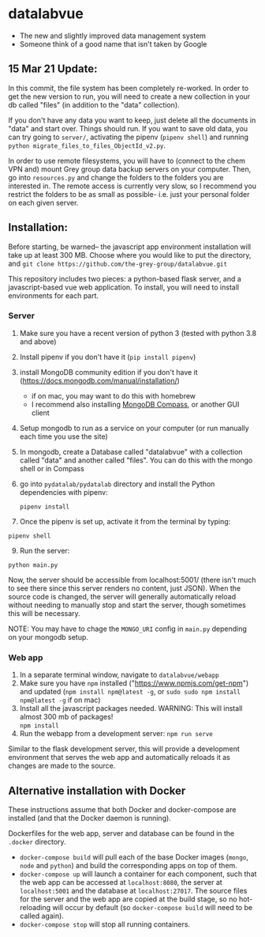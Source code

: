 # datalabvue
* The new and slightly improved data management system
* Someone think of a good name that isn't taken by Google

## 15 Mar 21 Update:
In this commit, the file system has been completely re-worked. In order to get the new version to run, you will need to create a new collection in your db called "files" (in addition to the "data" collection).

If you don't have any data you want to keep, just delete all the documents in "data" and start over. Things should run. If you want to save old data, you can try going to `server/`, activating the pipenv (`pipenv shell`) and running `python migrate_files_to_files_ObjectId_v2.py`. 

In order to use remote filesystems, you will have to (connect to the chem VPN and) mount Grey group data backup servers on your computer. Then, go into `resources.py` and change the folders to the folders you are interested in. The remote access is currently very slow, so I recommend you restrict the folders to be as small as possible- i.e. just your personal folder on each given server. 

## Installation:

Before starting, be warned– the javascript app environment installation will take up at least 300 MB.
Choose where you would like to put the directory, and `git clone https://github.com/the-grey-group/datalabvue.git` 

This repository includes two pieces: a python-based flask server, and a javascript-based vue web application. To install, you will need to install environments for each part.

### Server
1. Make sure you have a recent version of python 3 (tested with python 3.8 and above)
2. Install pipenv if you don't have it (`pip install pipenv`)
4. install MongoDB community edition if you don't have it (https://docs.mongodb.com/manual/installation/)
	* if on mac, you may want to do this with homebrew
	* I recommend also installing [MongoDB Compass](https://www.mongodb.com/products/compass), or another GUI client
5. Setup mongodb to run as a service on your computer (or run manually each time you use the site)
6. In mongodb, create a Database called "datalabvue" with a collection called "data" and another called "files". You can do this with the mongo shell or in Compass
7. go into `pydatalab/pydatalab` directory and install the Python dependencies with pipenv:

	`pipenv install`
  
8. Once the pipenv is set up, activate it from the terminal by typing:

  `pipenv shell`

9. Run the server:
  
  `python main.py`
 
Now, the server should be accessible from localhost:5001/ (there isn't much to see there since this server renders no content, just JSON). 
When the source code is changed, the server will generally automatically reload without needing to manually stop and start the server, though sometimes
this will be necessary. 

NOTE: You may have to chage the `MONGO_URI` config in `main.py` depending on your mongodb setup.

### Web app
1. In a separate terminal window, navigate to `datalabvue/webapp`
2. Make sure you have `npm` installed ("https://www.npmjs.com/get-npm") and updated (`npm install npm@latest -g`, or `sudo sudo npm install npm@latest -g` if on mac)
3. Install all the javascript packages needed. WARNING: This will install almost 300 mb of packages!  
`npm install`
4. Run the webapp from a development server:
`npm run serve`

Similar to the flask development server, this will provide a development environment that serves the web app and automatically reloads it as changes are made to the source.

## Alternative installation with Docker

These instructions assume that both Docker and docker-compose are installed (and that the Docker daemon is running).

Dockerfiles for the web app, server and database can be found in the `.docker` directory.
- `docker-compose build` will pull each of the base Docker images (`mongo`, `node` and `python`) and build the corresponding apps on top of them.
- `docker-compose up` will launch a container for each component, such that the web app can be accessed at `localhost:8080`, the server at `localhost:5001` and the database at `localhost:27017`. The source files for the server and the web app are copied at the build stage, so no hot-reloading will occur by default (so `docker-compose build` will need to be called again).
- `docker-compose stop` will stop all running containers.
